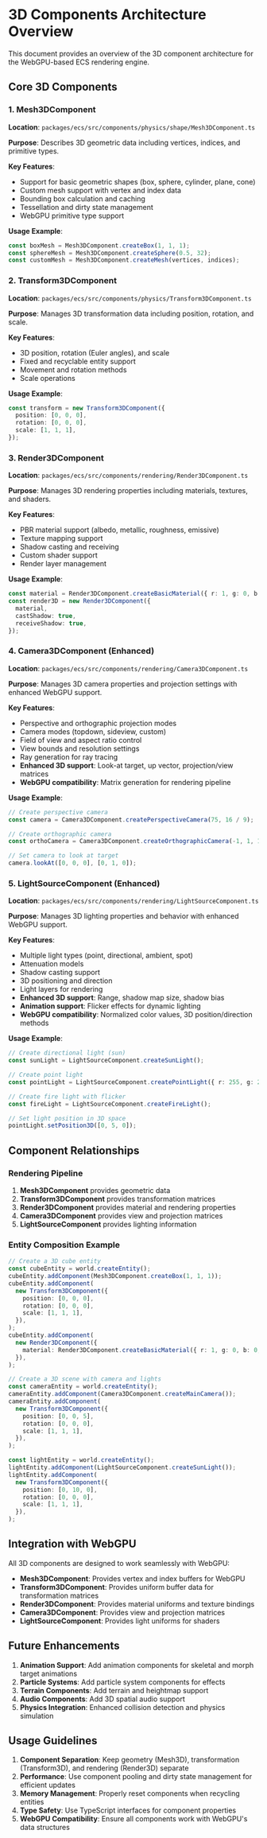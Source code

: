 # 3D Components Architecture Overview

This document provides an overview of the 3D component architecture for the WebGPU-based ECS rendering engine.

## Core 3D Components

### 1. Mesh3DComponent

**Location**: `packages/ecs/src/components/physics/shape/Mesh3DComponent.ts`

**Purpose**: Describes 3D geometric data including vertices, indices, and primitive types.

**Key Features**:

- Support for basic geometric shapes (box, sphere, cylinder, plane, cone)
- Custom mesh support with vertex and index data
- Bounding box calculation and caching
- Tessellation and dirty state management
- WebGPU primitive type support

**Usage Example**:

```typescript
const boxMesh = Mesh3DComponent.createBox(1, 1, 1);
const sphereMesh = Mesh3DComponent.createSphere(0.5, 32);
const customMesh = Mesh3DComponent.createMesh(vertices, indices);
```

### 2. Transform3DComponent

**Location**: `packages/ecs/src/components/physics/Transform3DComponent.ts`

**Purpose**: Manages 3D transformation data including position, rotation, and scale.

**Key Features**:

- 3D position, rotation (Euler angles), and scale
- Fixed and recyclable entity support
- Movement and rotation methods
- Scale operations

**Usage Example**:

```typescript
const transform = new Transform3DComponent({
  position: [0, 0, 0],
  rotation: [0, 0, 0],
  scale: [1, 1, 1],
});
```

### 3. Render3DComponent

**Location**: `packages/ecs/src/components/rendering/Render3DComponent.ts`

**Purpose**: Manages 3D rendering properties including materials, textures, and shaders.

**Key Features**:

- PBR material support (albedo, metallic, roughness, emissive)
- Texture mapping support
- Shadow casting and receiving
- Custom shader support
- Render layer management

**Usage Example**:

```typescript
const material = Render3DComponent.createBasicMaterial({ r: 1, g: 0, b: 0, a: 1 });
const render3D = new Render3DComponent({
  material,
  castShadow: true,
  receiveShadow: true,
});
```

### 4. Camera3DComponent (Enhanced)

**Location**: `packages/ecs/src/components/rendering/Camera3DComponent.ts`

**Purpose**: Manages 3D camera properties and projection settings with enhanced WebGPU support.

**Key Features**:

- Perspective and orthographic projection modes
- Camera modes (topdown, sideview, custom)
- Field of view and aspect ratio control
- View bounds and resolution settings
- Ray generation for ray tracing
- **Enhanced 3D support**: Look-at target, up vector, projection/view matrices
- **WebGPU compatibility**: Matrix generation for rendering pipeline

**Usage Example**:

```typescript
// Create perspective camera
const camera = Camera3DComponent.createPerspectiveCamera(75, 16 / 9);

// Create orthographic camera
const orthoCamera = Camera3DComponent.createOrthographicCamera(-1, 1, 1, -1);

// Set camera to look at target
camera.lookAt([0, 0, 0], [0, 1, 0]);
```

### 5. LightSourceComponent (Enhanced)

**Location**: `packages/ecs/src/components/rendering/LightSourceComponent.ts`

**Purpose**: Manages 3D lighting properties and behavior with enhanced WebGPU support.

**Key Features**:

- Multiple light types (point, directional, ambient, spot)
- Attenuation models
- Shadow casting support
- 3D positioning and direction
- Light layers for rendering
- **Enhanced 3D support**: Range, shadow map size, shadow bias
- **Animation support**: Flicker effects for dynamic lighting
- **WebGPU compatibility**: Normalized color values, 3D position/direction methods

**Usage Example**:

```typescript
// Create directional light (sun)
const sunLight = LightSourceComponent.createSunLight();

// Create point light
const pointLight = LightSourceComponent.createPointLight({ r: 255, g: 255, b: 255, a: 1 }, 1, 10);

// Create fire light with flicker
const fireLight = LightSourceComponent.createFireLight();

// Set light position in 3D space
pointLight.setPosition3D([0, 5, 0]);
```

## Component Relationships

### Rendering Pipeline

1. **Mesh3DComponent** provides geometric data
2. **Transform3DComponent** provides transformation matrices
3. **Render3DComponent** provides material and rendering properties
4. **Camera3DComponent** provides view and projection matrices
5. **LightSourceComponent** provides lighting information

### Entity Composition Example

```typescript
// Create a 3D cube entity
const cubeEntity = world.createEntity();
cubeEntity.addComponent(Mesh3DComponent.createBox(1, 1, 1));
cubeEntity.addComponent(
  new Transform3DComponent({
    position: [0, 0, 0],
    rotation: [0, 0, 0],
    scale: [1, 1, 1],
  }),
);
cubeEntity.addComponent(
  new Render3DComponent({
    material: Render3DComponent.createBasicMaterial({ r: 1, g: 0, b: 0, a: 1 }),
  }),
);

// Create a 3D scene with camera and lights
const cameraEntity = world.createEntity();
cameraEntity.addComponent(Camera3DComponent.createMainCamera());
cameraEntity.addComponent(
  new Transform3DComponent({
    position: [0, 0, 5],
    rotation: [0, 0, 0],
    scale: [1, 1, 1],
  }),
);

const lightEntity = world.createEntity();
lightEntity.addComponent(LightSourceComponent.createSunLight());
lightEntity.addComponent(
  new Transform3DComponent({
    position: [0, 10, 0],
    rotation: [0, 0, 0],
    scale: [1, 1, 1],
  }),
);
```

## Integration with WebGPU

All 3D components are designed to work seamlessly with WebGPU:

- **Mesh3DComponent**: Provides vertex and index buffers for WebGPU
- **Transform3DComponent**: Provides uniform buffer data for transformation matrices
- **Render3DComponent**: Provides material uniforms and texture bindings
- **Camera3DComponent**: Provides view and projection matrices
- **LightSourceComponent**: Provides light uniforms for shaders

## Future Enhancements

1. **Animation Support**: Add animation components for skeletal and morph target animations
2. **Particle Systems**: Add particle system components for effects
3. **Terrain Components**: Add terrain and heightmap support
4. **Audio Components**: Add 3D spatial audio support
5. **Physics Integration**: Enhanced collision detection and physics simulation

## Usage Guidelines

1. **Component Separation**: Keep geometry (Mesh3D), transformation (Transform3D), and rendering (Render3D) separate
2. **Performance**: Use component pooling and dirty state management for efficient updates
3. **Memory Management**: Properly reset components when recycling entities
4. **Type Safety**: Use TypeScript interfaces for component properties
5. **WebGPU Compatibility**: Ensure all components work with WebGPU's data structures
